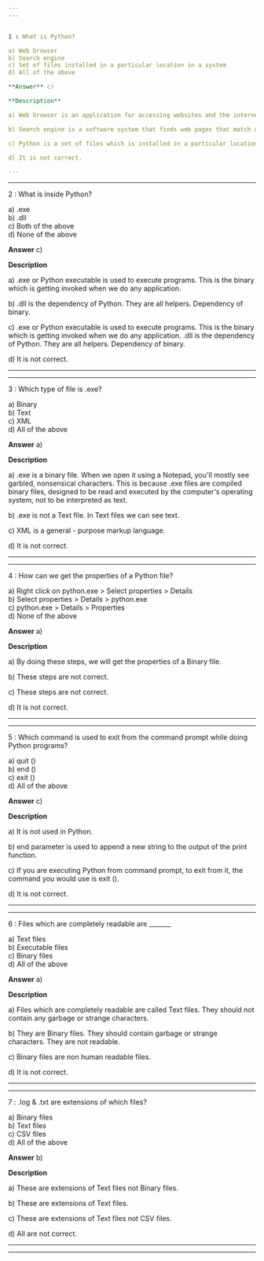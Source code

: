 ```yaml
---
---


1 : What is Python?  

a) Web browser  
b) Search engine  
c) Set of files installed in a particular location in a system  
d) All of the above  

**Answer** c) 

**Description**  

a) Web browser is an application for accessing websites and the internet.  

b) Search engine is a software system that finds web pages that match a web search.  

c) Python is a set of files which is installed in a particular location in a system.  when you install Python on your computer, it consists of executable files, libraries, configuration files, and other supporting files that are placed in designated directories. These files together make up the Python programming language environment that allows you to write, run, and manage Python programs.

d) It is not correct.

---
```

---


2 : What is inside Python?  

a) .exe  
b) .dll  
c) Both of the above  
d) None of the above  

**Answer** c) 

**Description**  

a) .exe or Python executable is used to execute programs. This is the binary which is getting invoked when we do any application.  

b) .dll is the dependency of Python. They are all helpers. Dependency of binary.

c) .exe or Python executable is used to execute programs. This is the binary which is getting invoked when we do any application.  .dll is the dependency of Python. They are all helpers. Dependency of binary.

d) It is not correct.

---
---


3 : Which type of file is .exe?  

a) Binary  
b) Text  
c) XML  
d) All of the above  

**Answer** a) 

**Description**  

a) .exe is a binary file. When we open it using a Notepad, you'll mostly see garbled, nonsensical characters. This is because .exe files are compiled binary files, designed to be read and executed by the computer's operating system, not to be interpreted as text.   

b) .exe is not a Text file. In Text files we can see text.

c) XML is a general - purpose markup language.

d) It is not correct.

---
---


4 : How can we get the properties of a Python file?  

a) Right click on python.exe > Select properties > Details  
b) Select properties > Details > python.exe  
c) python.exe > Details > Properties  
d) None of the above  

**Answer** a) 

**Description**  

a) By doing these steps, we will get the properties of a Binary file.

b) These steps are not correct.

c) These steps are not correct.

d) It is not correct.

---
---


5 : Which command is used to exit from the command prompt while doing Python programs?  

a) quit ()  
b) end ()  
c) exit ()  
d) All of the above  

**Answer** c) 

**Description**  

a) It is not used in Python.

b) end parameter is used to append a new string to the output of the print function.

c)  If you are executing Python from command prompt, to exit from it, the command you would use is exit (). 

d) It is not correct.

---
---


6 : Files which are completely readable are _______  

a) Text files  
b) Executable files  
c) Binary files  
d) All of the above  

**Answer** a) 

**Description**  

a) Files which are completely readable are called Text files. They should not contain any garbage or strange characters.

b) They are Binary files. They should contain garbage or strange characters. They are not readable.

c) Binary files are non human readable files.

d) It is not correct.

---
---


7 : .log & .txt are extensions of which files?  

a) Binary files  
b) Text files  
c) CSV files  
d) All of the above  

**Answer** b) 

**Description**  

a) These are extensions of Text files not Binary files.

b) These are extensions of Text files.  

c) These are extensions of Text files not CSV files.

d) All are not correct.  

---
---



